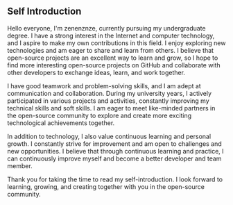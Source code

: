 ## Self Introduction

Hello everyone, I'm zenenznze, currently pursuing my undergraduate degree. I have a strong interest in the Internet and computer technology, and I aspire to make my own contributions in this field. I enjoy exploring new technologies and am eager to share and learn from others. I believe that open-source projects are an excellent way to learn and grow, so I hope to find more interesting open-source projects on GitHub and collaborate with other developers to exchange ideas, learn, and work together.

I have good teamwork and problem-solving skills, and I am adept at communication and collaboration. During my university years, I actively participated in various projects and activities, constantly improving my technical skills and soft skills. I am eager to meet like-minded partners in the open-source community to explore and create more exciting technological achievements together.

In addition to technology, I also value continuous learning and personal growth. I constantly strive for improvement and am open to challenges and new opportunities. I believe that through continuous learning and practice, I can continuously improve myself and become a better developer and team member.

Thank you for taking the time to read my self-introduction. I look forward to learning, growing, and creating together with you in the open-source community.
